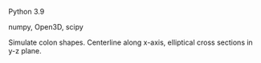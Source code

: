 Python 3.9

numpy, Open3D, scipy

Simulate colon shapes. Centerline along x-axis, elliptical cross sections in y-z plane.
